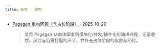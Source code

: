```yaml
---
title: 标签 · 重构
---
```


- [Pagegen 重构回顾（含占位阶段）](/zh/content/pagegen-retrospective/) · 2025-10-20
  > 复盘 Pagegen 从单体脚本到模块化/并发/插件化的演进过程，记录收益、风险与仍需打磨的环节，并补充占位阶段的取舍与经验。
